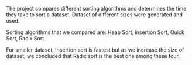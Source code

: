 The project compares different sorting algorithms and determines the time they take to sort a dataset. Dataset of different sizes were generated and used.

Sorting algorithms that we compared are:
Heap Sort, 
insertion Sort, 
Quick Sort,
Radix Sort

For smaller dataset, Insertion sort is fastest but as we increase the size of dataset, we concluded that Radix sort is the best one among these four. 
